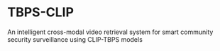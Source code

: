 # TBPS-CLIP
An intelligent cross-modal video retrieval system for smart community security surveillance using CLIP-TBPS models
